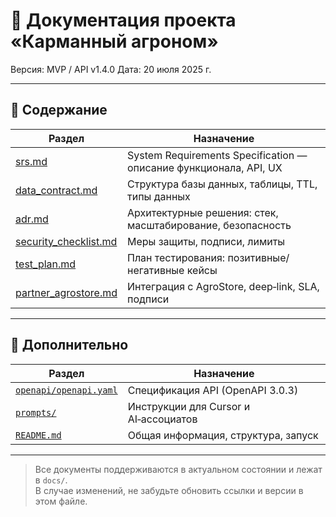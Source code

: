 
# 📘 Документация проекта «Карманный агроном»

Версия: MVP / API v1.4.0
Дата: 20 июля 2025 г.

---

## 📄 Содержание

| Раздел | Назначение |
|--------|------------|
| [srs.md](./srs.md) | System Requirements Specification — описание функционала, API, UX |
| [data_contract.md](./data_contract.md) | Структура базы данных, таблицы, TTL, типы данных |
| [adr.md](./adr.md) | Архитектурные решения: стек, масштабирование, безопасность |
| [security_checklist.md](./security_checklist.md) | Меры защиты, подписи, лимиты |
| [test_plan.md](./test_plan.md) | План тестирования: позитивные/негативные кейсы |
| [partner_agrostore.md](./partner_agrostore.md) | Интеграция с AgroStore, deep‑link, SLA, подписи |

---

## 🧠 Дополнительно

| Раздел | Назначение |
|--------|------------|
| [`openapi/openapi.yaml`](../openapi/openapi.yaml) | Спецификация API (OpenAPI 3.0.3) |
| [`prompts/`](../prompts/) | Инструкции для Cursor и AI‑ассоциатов |
| [`README.md`](../README.md) | Общая информация, структура, запуск |

---

> Все документы поддерживаются в актуальном состоянии и лежат в `docs/`.  
> В случае изменений, не забудьте обновить ссылки и версии в этом файле.